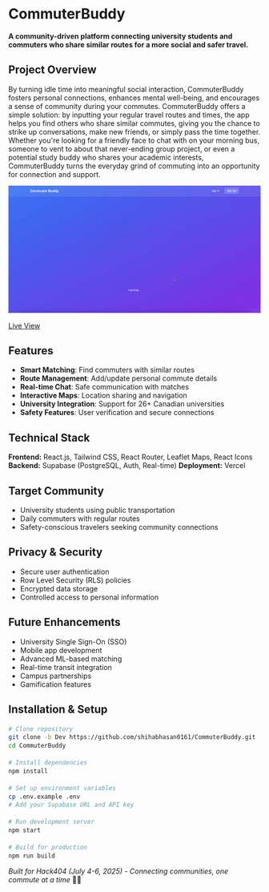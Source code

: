 # CommuterBuddy

**A community-driven platform connecting university students and commuters who share similar routes for a more social and safer travel.**

## Project Overview

By turning idle time into meaningful social interaction, CommuterBuddy fosters personal connections, enhances mental well-being, and encourages a sense of community during your commutes. CommuterBuddy offers a simple solution: by inputting your regular travel routes and times, the app helps you find others who share similar commutes, giving you the chance to strike up conversations, make new friends, or simply pass the time together. Whether you're looking for a friendly face to chat with on your morning bus, someone to vent to about that never-ending group project, or even a potential study buddy who shares your academic interests, CommuterBuddy turns the everyday grind of commuting into an opportunity for connection and support.

![alt](/public/hp.gif)

[Live View](https://commuter-buddy-pi.vercel.app/)

## Features

- **Smart Matching**: Find commuters with similar routes
- **Route Management**: Add/update personal commute details
- **Real-time Chat**: Safe communication with matches
- **Interactive Maps**: Location sharing and navigation
- **University Integration**: Support for 26+ Canadian universities
- **Safety Features**: User verification and secure connections

## Technical Stack

**Frontend:** React.js, Tailwind CSS, React Router, Leaflet Maps, React Icons
**Backend:** Supabase (PostgreSQL, Auth, Real-time)
**Deployment:** Vercel

## Target Community

- University students using public transportation
- Daily commuters with regular routes
- Safety-conscious travelers seeking community connections

## Privacy & Security

- Secure user authentication
- Row Level Security (RLS) policies
- Encrypted data storage
- Controlled access to personal information

## Future Enhancements

- University Single Sign-On (SSO)
- Mobile app development
- Advanced ML-based matching
- Real-time transit integration
- Campus partnerships
- Gamification features

## Installation & Setup

```bash
# Clone repository
git clone -b Dev https://github.com/shihabhasan0161/CommuterBuddy.git
cd CommuterBuddy

# Install dependencies
npm install

# Set up environment variables
cp .env.example .env
# Add your Supabase URL and API key

# Run development server
npm start

# Build for production
npm run build
```

_Built for Hack404 (July 4-6, 2025) - Connecting communities, one commute at a time_ 🚌✨
